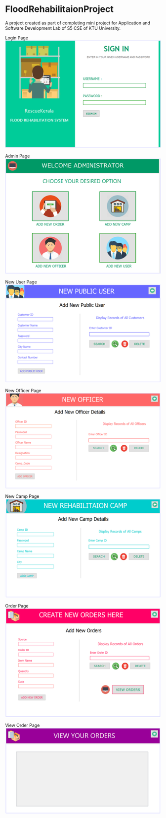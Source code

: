 # FloodRehabilitaionProject
A project created as part of completing mini project for Application and Software Development Lab of S5 CSE of KTU University.

Login Page
![Login Page](https://github.com/RahulMahesh62/FloodRehabilitaionProject/blob/master/images/login.PNG)

Admin Page
![Admin Page](https://github.com/RahulMahesh62/FloodRehabilitaionProject/blob/master/images/admin.PNG)

New User Page
![New User Page](https://github.com/RahulMahesh62/FloodRehabilitaionProject/blob/master/images/newuser.PNG)

New Officer Page
![New Officer Page](https://github.com/RahulMahesh62/FloodRehabilitaionProject/blob/master/images/newofficer.PNG)

New Camp Page
![New Camp Page](https://github.com/RahulMahesh62/FloodRehabilitaionProject/blob/master/images/newcamp.PNG)

Order Page
![Order Page](https://github.com/RahulMahesh62/FloodRehabilitaionProject/blob/master/images/order.PNG)

View Order Page
![View Order Page](https://github.com/RahulMahesh62/FloodRehabilitaionProject/blob/master/images/view.PNG)
